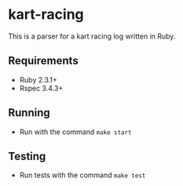 # kart-racing

This is a parser for a kart racing log written in Ruby. 

## Requirements
- Ruby 2.3.1+
- Rspec 3.4.3+

## Running
- Run with the command `make start`

## Testing
- Run tests with the command `make test`